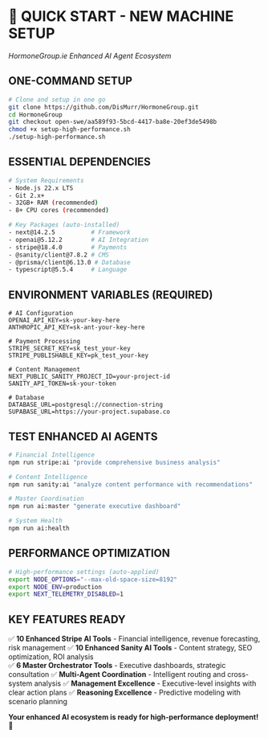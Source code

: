 # 🚀 QUICK START - NEW MACHINE SETUP
*HormoneGroup.ie Enhanced AI Agent Ecosystem*

## ONE-COMMAND SETUP
```bash
# Clone and setup in one go
git clone https://github.com/DisMurr/HormoneGroup.git
cd HormoneGroup
git checkout open-swe/aa589f93-5bcd-4417-ba8e-20ef3de5498b
chmod +x setup-high-performance.sh
./setup-high-performance.sh
```

## ESSENTIAL DEPENDENCIES
```bash
# System Requirements
- Node.js 22.x LTS
- Git 2.x+
- 32GB+ RAM (recommended)
- 8+ CPU cores (recommended)

# Key Packages (auto-installed)
- next@14.2.5          # Framework
- openai@5.12.2        # AI Integration
- stripe@18.4.0        # Payments
- @sanity/client@7.8.2 # CMS
- @prisma/client@6.13.0 # Database
- typescript@5.5.4     # Language
```

## ENVIRONMENT VARIABLES (REQUIRED)
```env
# AI Configuration
OPENAI_API_KEY=sk-your-key-here
ANTHROPIC_API_KEY=sk-ant-your-key-here

# Payment Processing
STRIPE_SECRET_KEY=sk_test_your-key
STRIPE_PUBLISHABLE_KEY=pk_test_your-key

# Content Management
NEXT_PUBLIC_SANITY_PROJECT_ID=your-project-id
SANITY_API_TOKEN=sk-your-token

# Database
DATABASE_URL=postgresql://connection-string
SUPABASE_URL=https://your-project.supabase.co
```

## TEST ENHANCED AI AGENTS
```bash
# Financial Intelligence
npm run stripe:ai "provide comprehensive business analysis"

# Content Intelligence  
npm run sanity:ai "analyze content performance with recommendations"

# Master Coordination
npm run ai:master "generate executive dashboard"

# System Health
npm run ai:health
```

## PERFORMANCE OPTIMIZATION
```bash
# High-performance settings (auto-applied)
export NODE_OPTIONS="--max-old-space-size=8192"
export NODE_ENV=production
export NEXT_TELEMETRY_DISABLED=1
```

## KEY FEATURES READY
✅ **10 Enhanced Stripe AI Tools** - Financial intelligence, revenue forecasting, risk management
✅ **10 Enhanced Sanity AI Tools** - Content strategy, SEO optimization, ROI analysis  
✅ **6 Master Orchestrator Tools** - Executive dashboards, strategic consultation
✅ **Multi-Agent Coordination** - Intelligent routing and cross-system analysis
✅ **Management Excellence** - Executive-level insights with clear action plans
✅ **Reasoning Excellence** - Predictive modeling with scenario planning

**Your enhanced AI ecosystem is ready for high-performance deployment! 🎯**
